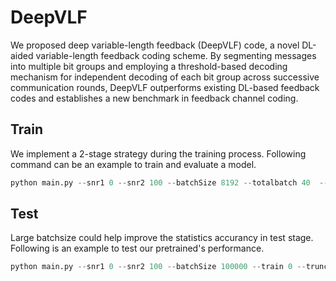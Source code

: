 # DeepVLF
We proposed deep variable-length feedback (DeepVLF) code, a novel DL-aided variable-length feedback coding scheme. By segmenting messages into multiple bit groups and employing a threshold-based decoding mechanism for independent decoding of each bit group across successive communication rounds, DeepVLF outperforms existing DL-based feedback codes and establishes a new benchmark in feedback channel coding.
## Train 
We implement a 2-stage strategy during the training process. Following command can be an example to train and evaluate a model.
```python
python main.py --snr1 0 --snr2 100 --batchSize 8192 --totalbatch 40  --train 1 --core 1 --truncated 10 --restriction 'mid'
```

## Test 
Large batchsize could help improve the statistics accurancy in test stage. Following is an example to test our pretrained's performance.
```python
python main.py --snr1 0 --snr2 100 --batchSize 100000 --train 0 --truncated 10 --restriction 'mid' --test_model 'weights/weight_ff_1_fb_100_gamma_1-1e-5'
```
